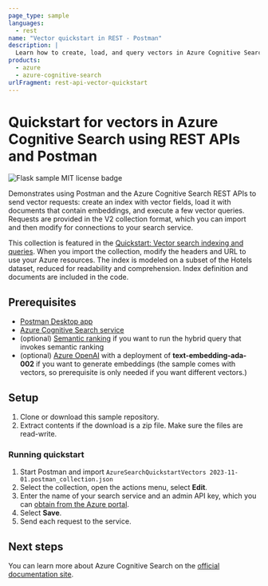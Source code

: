 ```yaml
---
page_type: sample
languages:
  - rest
name: "Vector quickstart in REST - Postman"
description: |
  Learn how to create, load, and query vectors in Azure Cognitive Search using Postman and REST APIs.
products:
  - azure
  - azure-cognitive-search
urlFragment: rest-api-vector-quickstart
---
```


# Quickstart for vectors in Azure Cognitive Search using REST APIs and Postman

![Flask sample MIT license badge](https://img.shields.io/badge/license-MIT-green.svg)

Demonstrates using Postman and the Azure Cognitive Search REST APIs to send vector requests: create an index with vector fields, load it with documents that contain embeddings, and execute a few vector queries. Requests are provided in the V2 collection format, which you can import and then modify for connections to your search service.

This collection is featured in the [Quickstart: Vector search indexing and queries](https://docs.microsoft.com/azure/search/search-get-started-vectors). When you import the collection, modify the headers and URL to use your Azure resources. The index is modeled on a subset of the Hotels dataset, reduced for readability and comprehension. Index definition and documents are included in the code.

## Prerequisites

- [Postman Desktop app](https://www.getpostman.com/)
- [Azure Cognitive Search service](https://docs.microsoft.com/azure/search/search-create-service-portal)
- (optional) [Semantic ranking](https://learn.microsoft.com/azure/search/semantic-how-to-enable-disable) if you want to run the hybrid query that invokes semantic ranking
- (optional) [Azure OpenAI](https://learn.microsoft.com/azure/ai-services/openai/how-to/create-resource) with a deployment of **text-embedding-ada-002** if you want to generate embeddings (the sample comes with vectors, so prerequisite is only needed if you want different vectors.)

## Setup

1. Clone or download this sample repository.
1. Extract contents if the download is a zip file. Make sure the files are read-write.

### Running quickstart

1. Start Postman and import `AzureSearchQuickstartVectors 2023-11-01.postman_collection.json`
1. Select the collection, open the actions menu, select **Edit**.
1. Enter the name of your search service and an admin API key, which you can [obtain from the Azure portal](https://learn.microsoft.com/azure/search/search-get-started-vectors#copy-a-key-and-url).
1. Select **Save**.
1. Send each request to the service.

## Next steps

You can learn more about Azure Cognitive Search on the [official documentation site](https://docs.microsoft.com/azure/search).
